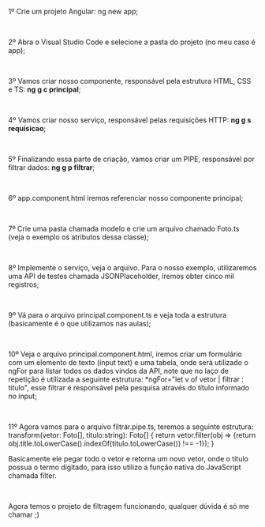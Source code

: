 1º Crie um projeto Angular: ng new app;

<br>

2º Abra o Visual Studio Code e selecione a pasta do projeto (no meu caso é app);

<br>

3º Vamos criar nosso componente, responsável pela estrutura HTML, CSS e TS: <b>ng g c principal</b>;

<br>

4º Vamos criar nosso serviço, responsável pelas requisições HTTP: <b>ng g s requisicao</b>;

<br>

5º Finalizando essa parte de criação, vamos criar um PIPE, responsável por filtrar dados: <b>ng g p filtrar</b>;

<br>

6º app.component.html iremos referenciar nosso componente principal;

<br>

7º Crie uma pasta chamada modelo e crie um arquivo chamado Foto.ts (veja o exemplo os atributos dessa classe);

<br>

8º Implemente o serviço, veja o arquivo. Para o nosso exemplo, utilizaremos uma API de testes chamada JSONPlaceholder, iremos obter cinco mil registros;

<br>

9º Vá para o arquivo principal.component.ts e veja toda a estrutura (basicamente é o que utilizamos nas aulas);

<br>

10º Veja o arquivo principal.component.html, iremos criar um formulário com um elemento de texto (input text) e uma tabela, onde será utilizado o ngFor para listar todos os dados vindos da API, note que no laço de repetição é utilizada a seguinte estrutura: *ngFor="let v of vetor | filtrar : titulo", esse filtrar é responsável pela pesquisa através do título informado no input;

<br>

11º Agora vamos para o arquivo filtrar.pipe.ts, teremos a seguinte estrutura:
transform(vetor: Foto[], titulo:string): Foto[] {
    return vetor.filter(obj => {return obj.title.toLowerCase().indexOf(titulo.toLowerCase()) !== -1});
}

Basicamente ele pegar todo o vetor e retorna um novo vetor, onde o título possua o termo digitado, para isso utilizo a função nativa do JavaScript chamada filter.

<br>

Agora temos o projeto de filtragem funcionando, qualquer dúvida é só me chamar ;)
